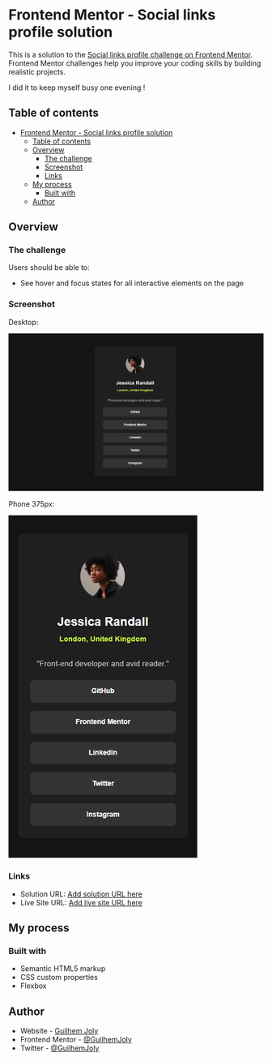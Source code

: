 # Frontend Mentor - Social links profile solution

This is a solution to the [Social links profile challenge on Frontend Mentor](https://www.frontendmentor.io/challenges/social-links-profile-UG32l9m6dQ). Frontend Mentor challenges help you improve your coding skills by building realistic projects.

I did it to keep myself busy one evening !

## Table of contents

- [Frontend Mentor - Social links profile solution](#frontend-mentor---social-links-profile-solution)
  - [Table of contents](#table-of-contents)
  - [Overview](#overview)
    - [The challenge](#the-challenge)
    - [Screenshot](#screenshot)
    - [Links](#links)
  - [My process](#my-process)
    - [Built with](#built-with)
  - [Author](#author)

## Overview

### The challenge

Users should be able to:

- See hover and focus states for all interactive elements on the page

### Screenshot

Desktop:

![](./assets/images/desktop-finished.png)

Phone 375px:

![](./assets/images/phone-375px-finished.png)

### Links

- Solution URL: [Add solution URL here](https://github.com/GuilhemJoly/social-links-profil-main)
- Live Site URL: [Add live site URL here](https://social-links-profil-main.vercel.app/)

## My process

### Built with

- Semantic HTML5 markup
- CSS custom properties
- Flexbox

## Author

- Website - [Guilhem Joly](https://guilhemjoly.vercel.app/)
- Frontend Mentor - [@GuilhemJoly](https://www.frontendmentor.io/profile/GuilhemJoly)
- Twitter - [@GuilhemJoly](https://x.com/GuilhemJoly)
